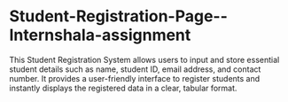 # Student-Registration-Page--Internshala-assignment
This Student Registration System allows users to input and store essential student details such as name, student ID, email address, and contact number. It provides a user-friendly interface to register students and instantly displays the registered data in a clear, tabular format. 
